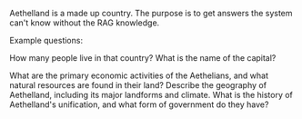 Aethelland is a made up country. The purpose is to get answers the system can't know without the RAG knowledge.

Example questions:

How many people live in that country?
What is the name of the capital?

What are the primary economic activities of the Aethelians, and what natural resources are found in their land?
Describe the geography of Aethelland, including its major landforms and climate.
What is the history of Aethelland's unification, and what form of government do they have?

